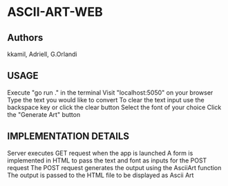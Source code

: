 # ASCII-ART-WEB

## Authors

kkamil, Adriell, G.Orlandi

## USAGE

Execute "go run ." in the terminal
Visit "localhost:5050" on your browser
Type the text you would like to convert
To clear the text input use the backspace key or click the clear button
Select the font of your choice
Click the "Generate Art" button

## IMPLEMENTATION DETAILS

Server executes GET request when the app is launched
A form is implemented in HTML to pass the text and font as inputs for the POST request
The POST request generates the output using the AsciiArt function
The output is passed to the HTML file to be displayed as Ascii Art
